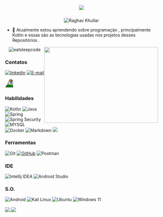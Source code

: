 

<h1 align="center">
  <a href="https://git.io/typing-svg">
    <img src="https://readme-typing-svg.herokuapp.com/?lines=Olá!✌️+Eu+me+chamo;+Ronaldo+de+Oliveira;+Seja+Bem+Vindo!&center=true&size=30">
  </a>
</h1>

<div align="center">
<img src="https://github.com/raghavk16/raghavk16/blob/master/connected.gif" alt="Raghav Khullar" width="350" height="200" />
</div>

- 🌱 Atualmente estou aprendendo sobre programação , principalmente Kotlin e essas são as tecnologias usadas nos projetos desses Repositórios .

<img align="right" height="250" width="375" alt="" src="https://raw.githubusercontent.com/iampavangandhi/iampavangandhi/master/gifs/coder.gif" />
<div align="center">
<img src="https://github.com/raghavk16/raghavk16/blob/master/giphy.webp" alt="eatsleepcode" width="250" height="250" />
</div>


### Contatos
[![linkedin](https://img.shields.io/badge/linkedin-0A66C2?style=for-the-badge&logo=linkedin&logoColor=white)](https://www.linkedin.com/in/ronaldo-oades)
[![E-mail](https://img.shields.io/badge/-Email-000?style=for-the-badge&logo=microsoft-outlook&logoColor=007BFF)](mailto:arqronaldo2003@yahoo.com.br)
<img src="https://raw.githubusercontent.com/ItsAnunesS/ItsAnunesS/master/src/img/parrots/flags/indiaparrot.gif" width="30" height="40"/></h2>

### Habilidades  
![Kotlin](https://img.shields.io/badge/Kotlin-0095D5?&style=for-the-badge&logo=kotlin&logoColor=white)
![Java](https://img.shields.io/badge/Java-ED8B00?style=for-the-badge&logo=openjdk&logoColor=white)
![Spring](https://img.shields.io/badge/spring-%236DB33F.svg?style=for-the-badge&logo=spring&logoColor=white)
![Spring Security](https://img.shields.io/badge/Spring_Security-6DB33F?style=for-the-badge&logo=Spring-Security&logoColor=white)
![MYSQL](https://img.shields.io/badge/MySQL-00000F?style=for-the-badge&logo=mysql&logoColor=white)
![Docker](https://img.shields.io/badge/docker-%230db7ed.svg?style=for-the-badge&logo=docker&logoColor=white)
![Markdown](https://img.shields.io/badge/Markdown-000?style=for-the-badge&logo=markdown)  <img src="https://media.giphy.com/media/12oufCB0MyZ1Go/giphy.gif" width="50"></h2> 

### Ferramentas
![Git](https://img.shields.io/badge/GIT-E44C30?style=for-the-badge&logo=git&logoColor=white)
[![GitHub](https://img.shields.io/badge/GitHub-100000?style=for-the-badge&logo=github&logoColor=white)](https://github.com/SEUUSERNAME)
![Postman](https://img.shields.io/badge/Postman-FF6C37?style=for-the-badge&logo=postman&logoColor=white)
 
### IDE          
![Intellij IDEA](https://img.shields.io/badge/IntelliJ_IDEA-000000.svg?style=for-the-badge&logo=intellij-idea&logoColor=white)
![Android Studio](https://img.shields.io/badge/Android_Studio-3DDC84?style=for-the-badge&logo=android-studio&logoColor=white)

### S.O.
![Android](https://img.shields.io/badge/Android-3DDC84?style=for-the-badge&logo=android&logoColor=white)
![Kali Linux](https://img.shields.io/badge/Kali_Linux-557C94?style=for-the-badge&logo=kali-linux&logoColor=white)
![Ubuntu](https://img.shields.io/badge/Ubuntu-E95420?style=for-the-badge&logo=ubuntu&logoColor=white)
![Windows 11](https://img.shields.io/badge/Windows%2011-%230079d5.svg?style=for-the-badge&logo=Windows%2011&logoColor=white)


<a href="https://github.com/anuraghazra/github-readme-stats">
  <img height=200 align="center" src="https://github-readme-stats.vercel.app/api?username=ArqRonaldo&layout=compact&bg_color=000&border_color=30A3DC&title_color=E94D5F&text_color=FFF" />
</a>
<a href="https://github.com/anuraghazra/convoychat">
  <img height=200 align="center" src="https://github-readme-stats.vercel.app/api/top-langs?username=ArqRonaldo&layout=donut&bg_color=000&border_color=30A3DC&title_color=E94D5F&text_color=FFF&langs_count=8&card_width=320" />
</a>

<!--
**ArqRonaldo/ArqRonaldo** is a ✨ _special_ ✨ repository because its `README.md` (this file) appears on your GitHub profile.
Here are some ideas to get you started:
- 🔭 I’m currently working on ...
- 🌱 I’m currently learning ...
- 👯 I’m looking to collaborate on ...
- 🤔 I’m looking for help with ...
- 💬 Ask me about ...
- 📫 How to reach me: ...
- 😄 Pronouns: ...
- ⚡ Fun fact: ...
 -https://github.com/Ileriayo/markdown-badges

<h1 align="center">
  <a href="https://git.io/typing-svg">
    <img src="https://readme-typing-svg.herokuapp.com/?lines=Hello,+There!+👋;This+is+Osman+DURDAĞ....;Nice+to+meet+you!&center=true&size=30">
  </a>
</h1>


![GitHub stats](https://github-readme-stats.vercel.app/api?username=ArqRonaldo&show_icons=true&theme=radical)
[![Top Langs](https://github-readme-stats.vercel.app/api/top-langs/?username=ArqRonaldo&layout=donut&bg_color=000&border_color=30A3DC&title_color=E94D5F&
text_color=FFF)](https://github.com/anuraghazra/github-readme-stats)


<a href="https://github.com/anuraghazra/github-readme-stats">
  <img height=200 align="center" src="https://github-readme-stats.vercel.app/api?username=anuraghazra" />
</a>
<a href="https://github.com/anuraghazra/convoychat">
  <img height=200 align="center" src="https://github-readme-stats.vercel.app/api/top-langs?username=anuraghazra&layout=compact&langs_count=8&card_width=320" />
</a>


| habilidades   | tecnologias      | sistema operacional   |
| :---------- | :--------- | :---------------------------------- |
| git | kotlin | android |


| contato | status |
| :------- | :---------|
|  [![MIT License](https://img.shields.io/badge/License-MIT-green.svg)](https://choosealicense.com/licenses/mit/)
[![MIT License](https://img.shields.io/badge/License-MIT-green.svg)](https://choosealicense.com/licenses/mit/)
[![MIT License](https://img.shields.io/badge/License-MIT-green.svg)](https://choosealicense.com/licenses/mit/)  |   email | eklkl

-->
